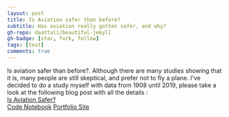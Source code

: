 ```yaml
---
layout: post
title: Is Aviation safer than before?
subtitle: Has aviation really gotten safer, and why?
gh-repo: daattali/beautiful-jekyll
gh-badge: [star, fork, follow]
tags: [test]
comments: true
---
```

Is aviation safer than before?. Although there are many studies showing that it is, many people are still skeptical, and prefer not to fly a plane. I've decided to do a study myself with data from 1908 until 2019, please take a look at the following blog post with all the details : <br>
[Is Aviation Safer?](https://medium.com/@sberniz/is-aviation-safer-than-before-579453a1da92)<br>
[Code Notebook](https://github.com/sberniz/FlyngSaferThanBefore/blob/master/Santiago_Berniz_Flying_has_gotten_safer.ipynb)
[Portfolio Site](https://sberniz.github.io)
